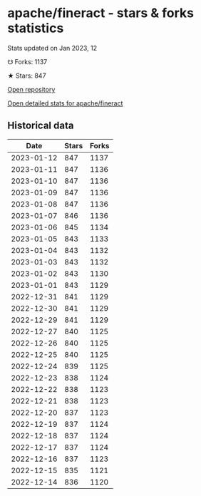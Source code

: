 # apache/fineract - stars & forks statistics

Stats updated on Jan 2023, 12

☋ Forks: 1137

★ Stars: 847

[Open repository](https://github.com/apache/fineract)

[Open detailed stats for apache/fineract](https://reviewgithub.com/rep/apache/fineract)

## Historical data
| Date | Stars | Forks |
|------|-------|-------|
| 2023-01-12 | 847 | 1137 | 
| 2023-01-11 | 847 | 1136 | 
| 2023-01-10 | 847 | 1136 | 
| 2023-01-09 | 847 | 1136 | 
| 2023-01-08 | 847 | 1136 | 
| 2023-01-07 | 846 | 1136 | 
| 2023-01-06 | 845 | 1134 | 
| 2023-01-05 | 843 | 1133 | 
| 2023-01-04 | 843 | 1132 | 
| 2023-01-03 | 843 | 1132 | 
| 2023-01-02 | 843 | 1130 | 
| 2023-01-01 | 843 | 1129 | 
| 2022-12-31 | 841 | 1129 | 
| 2022-12-30 | 841 | 1129 | 
| 2022-12-29 | 841 | 1129 | 
| 2022-12-27 | 840 | 1125 | 
| 2022-12-26 | 840 | 1125 | 
| 2022-12-25 | 840 | 1125 | 
| 2022-12-24 | 839 | 1125 | 
| 2022-12-23 | 838 | 1124 | 
| 2022-12-22 | 838 | 1123 | 
| 2022-12-21 | 838 | 1123 | 
| 2022-12-20 | 837 | 1123 | 
| 2022-12-19 | 837 | 1124 | 
| 2022-12-18 | 837 | 1124 | 
| 2022-12-17 | 837 | 1124 | 
| 2022-12-16 | 837 | 1123 | 
| 2022-12-15 | 835 | 1121 | 
| 2022-12-14 | 836 | 1120 | 

